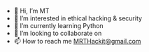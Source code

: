 - 👋 Hi, I’m MT
- 👀 I’m interested in ethical hacking & security
- 🌱 I’m currently learning Python
- 💞️ I’m looking to collaborate on
- 📫 How to reach me MRTHackit@gmail.com

<!---
MyTafel/MyTafel is a ✨ special ✨ repository because its `README.md` (this file) appears on your GitHub profile.
You can click the Preview link to take a look at your changes.
--->
